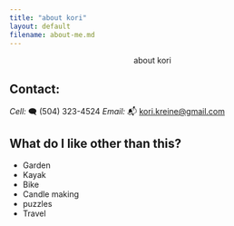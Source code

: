 ```yaml
---
title: "about kori"
layout: default
filename: about-me.md
---
```


<div align="center">
    about kori
</div>

## Contact:

_Cell:_ 🗨️ (504) 323-4524‬
_Email:_ 📬 kori.kreine@gmail.com

## What do I like other than this?

- Garden
- Kayak
- Bike
- Candle making
- puzzles
- Travel
